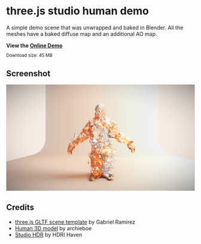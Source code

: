 # three.js studio human demo

A simple demo scene that was unwrapped and baked in Blender.
All the meshes have a baked diffuse map and an additional AO map.

**View the [Online Demo]()**
<sub>
<br>Download size: 45 MB
</sub>

## Screenshot
<img src="img/image.png" />

## Credits
* [three.js GLTF scene template](https://github.com/GabrielRamirez/threejs-gltf-template) by Gabriel Ramirez
* [Human 3D model](https://sketchfab.com/archieboe) by archieboe
* [Studio HDR](https://hdrihaven.com/) by HDRI Haven
